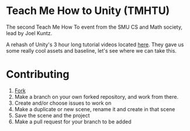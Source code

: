 Teach Me How to Unity (TMHTU)
=====

The second Teach Me How To event from the SMU CS and Math society, lead by Joel Kuntz.

A rehash of Unity's 3 hour long tutorial videos located [here](http://unity3d.com/learn/tutorials/projects/space-shooter). They gave us some really cool assets and baseline, let's see where we can take this.

Contributing
=====

1. [Fork](https://help.github.com/articles/fork-a-repo)
2. Make a branch on your own forked repository, and work from there. 
3. Create and/or choose issues to work on
4. Make a duplicate or new scene, rename it and create in that scene
5. Save the scene and the project
6. Make a pull request for your branch to be added


